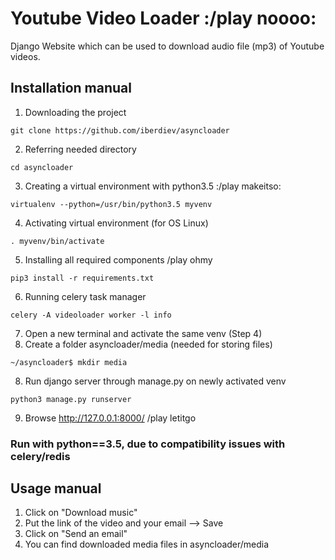 # Youtube Video Loader :/play noooo:

Django Website which can be used to download audio file (mp3) of Youtube videos. 


## Installation manual

1. Downloading the project
```
git clone https://github.com/iberdiev/asyncloader 
```
2. Referring needed directory
```
cd asyncloader
```
3. Creating a virtual environment with python3.5 :/play makeitso:
```
virtualenv --python=/usr/bin/python3.5 myvenv
```
4. Activating virtual environment (for OS Linux)
```
. myvenv/bin/activate
```
5. Installing all required components /play ohmy
```
pip3 install -r requirements.txt
```
6. Running celery task manager
```
celery -A videoloader worker -l info
```
7. Open a new terminal and activate the same venv (Step 4)
10. Create a folder asyncloader/media (needed for storing files)
```
~/asyncloader$ mkdir media
```
8. Run django server through manage.py on newly activated venv
```
python3 manage.py runserver
```
9. Browse http://127.0.0.1:8000/ /play letitgo

### Run with python==3.5, due to compatibility issues with celery/redis

## Usage manual

1. Click on "Download music"
2. Put the link of the video and your email --> Save
3. Click on "Send an email"
5. You can find downloaded media files in asyncloader/media
